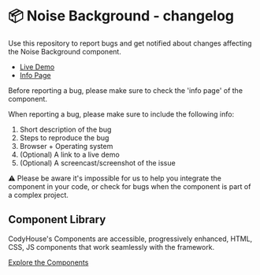 # 📦 Noise Background - changelog

Use this repository to report bugs and get notified about changes affecting the Noise Background component.

- [Live Demo](https://codyhouse.co/ds/components/app/noise-background)
- [Info Page](https://codyhouse.co/ds/components/info/noise-background)

Before reporting a bug, please make sure to check the 'info page' of the component. 

When reporting a bug, please make sure to include the following info:

1. Short description of the bug
2. Steps to reproduce the bug
3. Browser + Operating system
4. (Optional) A link to a live demo
5. (Optional) A screencast/screenshot of the issue

⚠️ Please be aware it's impossible for us to help you integrate the component in your code, or check for bugs when the component is part of a complex project.

## Component Library

CodyHouse's Components are accessible, progressively enhanced, HTML, CSS, JS components that work seamlessly with the framework.

[Explore the Components](https://codyhouse.co/ds/components)
